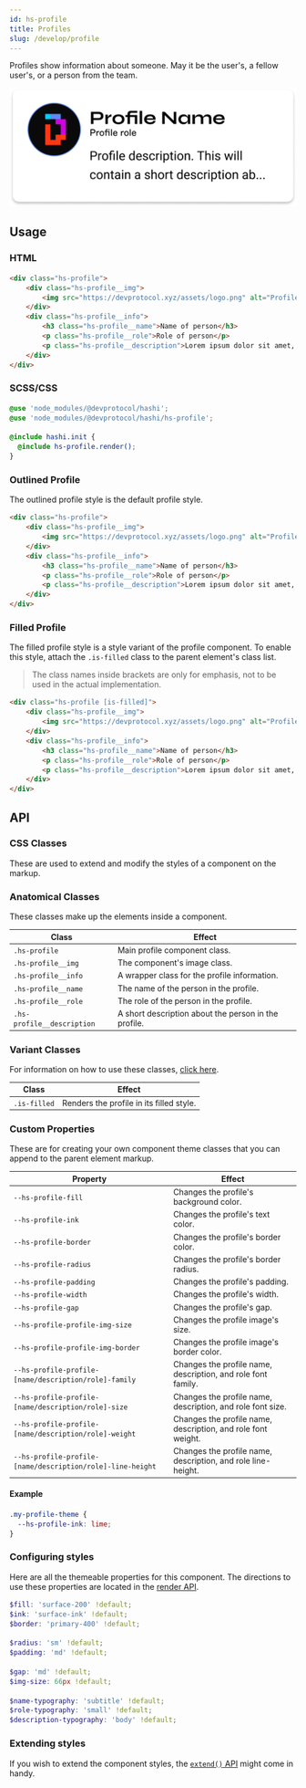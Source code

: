 ```yaml
---
id: hs-profile
title: Profiles
slug: /develop/profile
---
```

Profiles show information about someone. May it be the user's, a fellow user's, or a person from the team.

![HSProfile Component](_media/profile.png)

## Usage
### HTML
```html
<div class="hs-profile">
    <div class="hs-profile__img">
        <img src="https://devprotocol.xyz/assets/logo.png" alt="Profile Image">
    </div>
    <div class="hs-profile__info">
        <h3 class="hs-profile__name">Name of person</h3>
        <p class="hs-profile__role">Role of person</p>
        <p class="hs-profile__description">Lorem ipsum dolor sit amet, consectetur adipisicing elit. Adipisci, quas.</p>
    </div>
</div>
```

### SCSS/CSS
```scss
@use 'node_modules/@devprotocol/hashi';
@use 'node_modules/@devprotocol/hashi/hs-profile';

@include hashi.init {
  @include hs-profile.render();
}
```

### Outlined Profile
The outlined profile style is the default profile style.
```html
<div class="hs-profile">
    <div class="hs-profile__img">
        <img src="https://devprotocol.xyz/assets/logo.png" alt="Profile Image">
    </div>
    <div class="hs-profile__info">
        <h3 class="hs-profile__name">Name of person</h3>
        <p class="hs-profile__role">Role of person</p>
        <p class="hs-profile__description">Lorem ipsum dolor sit amet, consectetur adipisicing elit. Adipisci, quas.</p>
    </div>
</div>
```

### Filled Profile
The filled profile style is a style variant of the profile component. To enable this style, attach the `.is-filled` class to the parent element's class list.

> The class names inside brackets are only for emphasis, not to be used in the actual implementation.

```html
<div class="hs-profile [is-filled]">
    <div class="hs-profile__img">
        <img src="https://devprotocol.xyz/assets/logo.png" alt="Profile Image">
    </div>
    <div class="hs-profile__info">
        <h3 class="hs-profile__name">Name of person</h3>
        <p class="hs-profile__role">Role of person</p>
        <p class="hs-profile__description">Lorem ipsum dolor sit amet, consectetur adipisicing elit. Adipisci, quas.</p>
    </div>
</div>
```

## API
### CSS Classes
These are used to extend and modify the styles of a component on the markup.

### Anatomical Classes
These classes make up the elements inside a component.

| Class                      | Effect                                               |
|----------------------------|------------------------------------------------------|
| `.hs-profile`              | Main profile component class.                        |
| `.hs-profile__img`         | The component's image class.                         |
| `.hs-profile__info`        | A wrapper class for the profile information.         |
| `.hs-profile__name`        | The name of the person in the profile.               |
| `.hs-profile__role`        | The role of the person in the profile.               |
| `.hs-profile__description` | A short description about the person in the profile. |

### Variant Classes
For information on how to use these classes, [click here](index.md#modification-html).

| Class        | Effect                                   |
|--------------|------------------------------------------|
| `.is-filled` | Renders the profile in its filled style. |


### Custom Properties
These are for creating your own component theme classes that you can append to the parent element markup.

| Property                                                   | Effect                                                       |
|------------------------------------------------------------|--------------------------------------------------------------|
| `--hs-profile-fill`                                        | Changes the profile's background color.                      |
| `--hs-profile-ink`                                         | Changes the profile's text color.                            |
| `--hs-profile-border`                                      | Changes the profile's border color.                          |
| `--hs-profile-radius`                                      | Changes the profile's border radius.                         |
| `--hs-profile-padding`                                     | Changes the profile's padding.                               |
| `--hs-profile-width`                                       | Changes the profile's width.                                 |
| `--hs-profile-gap`                                         | Changes the profile's gap.                                   |
| `--hs-profile-profile-img-size`                            | Changes the profile image's size.                            |
| `--hs-profile-profile-img-border`                          | Changes the profile image's border color.                    |
| `--hs-profile-profile-[name/description/role]-family`      | Changes the profile name, description, and role font family. |
| `--hs-profile-profile-[name/description/role]-size`        | Changes the profile name, description, and role font size.   |
| `--hs-profile-profile-[name/description/role]-weight`      | Changes the profile name, description, and role font weight. |
| `--hs-profile-profile-[name/description/role]-line-height` | Changes the profile name, description, and role line-height. |

#### Example
```scss
.my-profile-theme {
  --hs-profile-ink: lime;
}
```

### Configuring styles
Here are all the themeable properties for this component. The directions to use these properties are located in
the [render API](index.md#modification-scss).

```scss
$fill: 'surface-200' !default;
$ink: 'surface-ink' !default;
$border: 'primary-400' !default;

$radius: 'sm' !default;
$padding: 'md' !default;

$gap: 'md' !default;
$img-size: 66px !default;

$name-typography: 'subtitle' !default;
$role-typography: 'small' !default;
$description-typography: 'body' !default;
```

### Extending styles
If you wish to extend the component styles, the [`extend()` API](index.md#extension-scss) might come in handy.